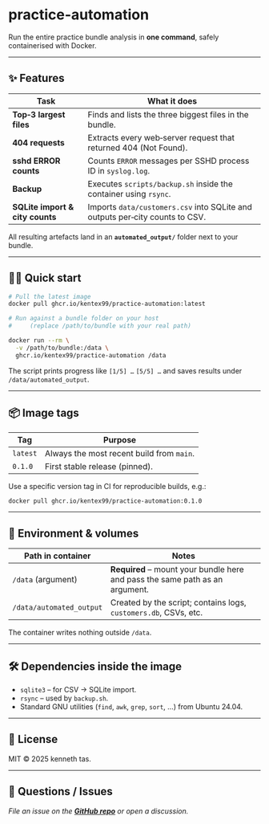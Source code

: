 # practice-automation

Run the entire practice bundle analysis in **one command**, safely containerised with Docker.

---

## ✨ Features

| Task                            | What it does                                                                 |
| ------------------------------- | ---------------------------------------------------------------------------- |
| **Top‑3 largest files**         | Finds and lists the three biggest files in the bundle.                       |
| **404 requests**                | Extracts every web‑server request that returned 404 (Not Found).             |
| **sshd ERROR counts**           | Counts `ERROR` messages per SSHD process ID in `syslog.log`.                 |
| **Backup**                      | Executes `scripts/backup.sh` inside the container using `rsync`.             |
| **SQLite import & city counts** | Imports `data/customers.csv` into SQLite and outputs per‑city counts to CSV. |

All resulting artefacts land in an **`automated_output/`** folder next to your bundle.

---

## 🏃‍♂️ Quick start

```bash
# Pull the latest image
docker pull ghcr.io/kentex99/practice-automation:latest

# Run against a bundle folder on your host
#     (replace /path/to/bundle with your real path)

docker run --rm \
  -v /path/to/bundle:/data \
  ghcr.io/kentex99/practice-automation /data
```

The script prints progress like `[1/5] …` `[5/5] …` and saves results under `/data/automated_output`.

---

## 📦 Image tags

| Tag      | Purpose                                   |
| -------- | ----------------------------------------- |
| `latest` | Always the most recent build from `main`. |
| `0.1.0`  | First stable release (pinned).            |

Use a specific version tag in CI for reproducible builds, e.g.:

```bash
docker pull ghcr.io/kentex99/practice-automation:0.1.0
```

---

## 🔧 Environment & volumes

| Path in container        | Notes                                                                        |
| ------------------------ | ---------------------------------------------------------------------------- |
| `/data` (argument)       | **Required** – mount your bundle here and pass the same path as an argument. |
| `/data/automated_output` | Created by the script; contains logs, `customers.db`, CSVs, etc.             |

The container writes nothing outside `/data`.

---

## 🛠️ Dependencies inside the image

* `sqlite3` – for CSV → SQLite import.
* `rsync` – used by `backup.sh`.
* Standard GNU utilities (`find`, `awk`, `grep`, `sort`, …) from Ubuntu 24.04.

---

## 📝 License

MIT © 2025 kenneth tas.

---

## 🙋 Questions / Issues

*File an issue on the **[GitHub repo](https://github.com/kentex99/practice-automation/issues)** or open a discussion.*
